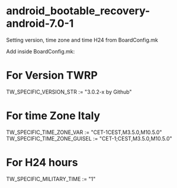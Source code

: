 # android_bootable_recovery-android-7.0-1
Setting version, time zone and time H24 from BoardConfig.mk

Add inside BoardConfig.mk:
# For Version TWRP
TW_SPECIFIC_VERSION_STR := "3.0.2-x by Github"

# For time Zone Italy
TW_SPECIFIC_TIME_ZONE_VAR := "CET-1CEST,M3.5.0,M10.5.0"
TW_SPECIFIC_TIME_ZONE_GUISEL := "CET-1;CEST,M3.5.0,M10.5.0"

# For H24 hours
TW_SPECIFIC_MILITARY_TIME := "1"
